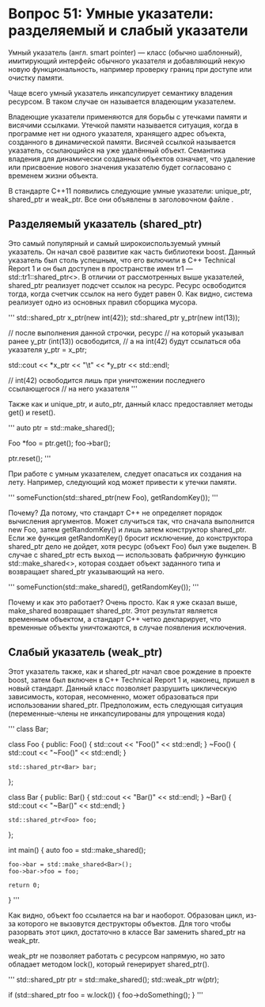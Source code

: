 # Вопрос 51: Умные указатели: разделяемый и слабый указатели

Умный указатель (англ. smart pointer) — класс (обычно шаблонный), имитирующий интерфейс обычного указателя и добавляющий некую новую функциональность, например проверку границ при доступе или очистку памяти.

Чаще всего умный указатель инкапсулирует семантику владения ресурсом. В таком случае он называется владеющим указателем.

Владеющие указатели применяются для борьбы с утечками памяти и висячими ссылками. Утечкой памяти называется ситуация, когда в программе нет ни одного указателя, хранящего адрес объекта, созданного в динамической памяти. Висячей ссылкой называется указатель, ссылающийся на уже удалённый объект. Семантика владения для динамически созданных объектов означает, что удаление или присвоение нового значения указателю будет согласовано с временем жизни объекта.

В стандарте C++11 появились следующие умные указатели: unique_ptr, shared_ptr и weak_ptr. Все они объявлены в заголовочном файле <memory>.

## Разделяемый указатель (shared_ptr)

Это самый популярный и самый широкоиспользуемый умный указатель. Он начал своё развитие как часть библиотеки boost. Данный указатель был столь успешным, что его включили в C++ Technical Report 1 и он был доступен в пространстве имен tr1 — std::tr1::shared_ptr<>.
В отличии от рассмотренных выше указателей, shared_ptr реализует подсчет ссылок на ресурс. Ресурс освободится тогда, когда счетчик ссылок на него будет равен 0. Как видно, система реализует одно из основных правил сборщика мусора.

'''
std::shared_ptr<int> x_ptr(new int(42));
std::shared_ptr<int> y_ptr(new int(13));

// после выполнения данной строчки, ресурс
// на который указывал ранее y_ptr (int(13)) освободится,
// а на int(42) будут ссылаться оба указателя
y_ptr = x_ptr;

std::cout << *x_ptr << "\t" << *y_ptr << std::endl;

// int(42) освободится лишь при уничтожении последнего ссылающегося
// на него указателя
'''

Также как и unique_ptr, и auto_ptr, данный класс предоставляет методы get() и reset().

'''
auto ptr = std::make_shared<Foo>();

Foo *foo = ptr.get();
foo->bar();

ptr.reset();
'''

При работе с умным указателем, следует опасаться их создания на лету. Например, следующий код может привести к утечки памяти.

'''
someFunction(std::shared_ptr<Foo>(new Foo), getRandomKey());
'''

Почему? Да потому, что стандарт C++ не определяет порядок вычисления аргументов. Может случиться так, что сначала выполнится new Foo, затем getRandomKey() и лишь затем конструктор shared_ptr. Если же функция getRandomKey() бросит исключение, до конструктора shared_ptr дело не дойдет, хотя ресурс (объект Foo) был уже выделен.
В случае с shared_ptr есть выход — использовать фабричную функцию std::make_shared<>, которая создает объект заданного типа и возвращает shared_ptr указывающий на него.

'''
someFunction(std::make_shared<Foo>(), getRandomKey());
'''

Почему и как это работает? Очень просто. Как я уже сказал выше, make_shared возвращает shared_ptr. Этот результат является временным объектом, а стандарт C++ четко декларирует, что временные объекты уничтожаются, в случае появления исключения.

## Слабый указатель (weak_ptr)

Этот указатель также, как и shared_ptr начал свое рождение в проекте boost, затем был включен в C++ Technical Report 1 и, наконец, пришел в новый стандарт.
Данный класс позволяет разрушить циклическую зависимость, которая, несомненно, может образоваться при использовании shared_ptr. Предположим, есть следующая ситуация (переменные-члены не инкапсулированы для упрощения кода)

'''
class Bar;

class Foo
{
public:
    Foo() { std::cout << "Foo()" << std::endl; }
    ~Foo() { std::cout << "~Foo()" << std::endl; }

    std::shared_ptr<Bar> bar;
};


class Bar
{
public:
    Bar() { std::cout << "Bar()" << std::endl; }
    ~Bar() { std::cout << "~Bar()" << std::endl; }

    std::shared_ptr<Foo> foo;
};


int main()
{
    auto foo = std::make_shared<Foo>();

    foo->bar = std::make_shared<Bar>();
    foo->bar->foo = foo;

    return 0;
}
'''

Как видно, объект foo ссылается на bar и наоборот. Образован цикл, из-за которого не вызовутся деструкторы объектов. Для того чтобы разорвать этот цикл, достаточно в классе Bar заменить shared_ptr на weak_ptr.

weak_ptr не позволяет работать с ресурсом напрямую, но зато обладает методом lock(), который генерирует shared_ptr().

'''
std::shared_ptr<Foo> ptr = std::make_shared<Foo>();
std::weak_ptr<Foo> w(ptr);

if (std::shared_ptr<Foo> foo = w.lock())
{
    foo->doSomething();
}
'''
